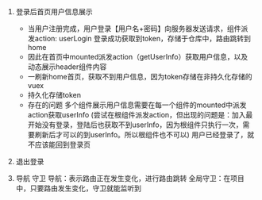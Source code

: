 1. 登录后首页用户信息展示
    - 当用户注册完成，用户登录【用户名+密码】向服务器发送请求，组件派发action: userLogin
        登录成功获取到token，存储于仓库中，路由跳转到home
    - 因此在首页中mounted派发action（getUserInfo）获取用户信息，以及动态展示header组件内容
    - 一刷新home首页，获取不到用户信息，因为token存储在非持久化存储的vuex
    - 持久化存储token
    - 存在的问题
        多个组件展示用户信息需要在每一个组件的mounted中派发action获取userInfo
            (尝试在根组件派发action，但出现的问题是：加入最开始没有登录，登陆后也获取不到userInfo，因为根组件只执行一次，需要刷新后才可以的到userInfo。所以根组件也不可以)
        用户已经登录了，就不应该能回到登录页

2. 退出登录

3. 导航 守卫
    导航：表示路由正在发生变化，进行路由跳转
    全局守卫：在项目中，只要路由发生变化，守卫就能监听到

